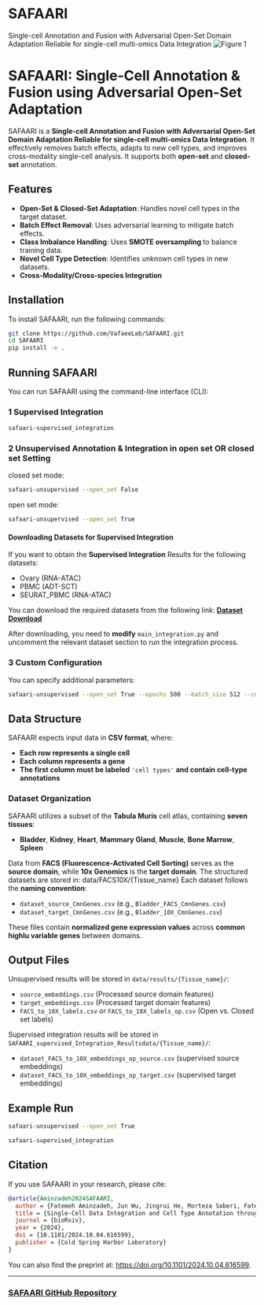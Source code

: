 # SAFAARI
Single-cell Annotation and Fusion with Adversarial Open-Set Domain Adaptation Reliable for single-cell multi-omics Data Integration
![Figure 1](https://github.com/user-attachments/assets/0e966206-9834-4f88-aa74-ff20b85dff54)
# SAFAARI: Single-Cell Annotation & Fusion using Adversarial Open-Set Adaptation



SAFAARI is a **Single-cell Annotation and Fusion with Adversarial Open-Set Domain Adaptation Reliable for single-cell multi-omics Data Integration**. It effectively removes batch effects, adapts to new cell types, and improves cross-modality single-cell analysis. It supports both **open-set** and **closed-set** annotation.

##  Features
- **Open-Set & Closed-Set Adaptation**: Handles novel cell types in the target dataset.
- **Batch Effect Removal**: Uses adversarial learning to mitigate batch effects.
- **Class Imbalance Handling**: Uses **SMOTE oversampling** to balance training data.
- **Novel Cell Type Detection**: Identifies unknown cell types in new datasets.
- **Cross-Modality/Cross-species Integration**

##  Installation
To install SAFAARI, run the following commands:

```bash
git clone https://github.com/VafaeeLab/SAFAARI.git
cd SAFAARI
pip install -e .
```


##  Running SAFAARI
You can run SAFAARI using the command-line interface (CLI):

### 1 **Supervised Integration**
```bash
safaari-supervised_integration
```

### 2️ **Unsupervised Annotation & Integration in open set OR closed set Setting**
closed set mode:
```bash
safaari-unsupervised --open_set False
```
open set mode:
```bash
safaari-unsupervised --open_set True
```
#### Downloading Datasets for Supervised Integration
If you want to obtain the **Supervised Integration** Results for the following datasets:

- Ovary (RNA-ATAC)
- PBMC (ADT-SCT)
- SEURAT_PBMC (RNA-ATAC)

You can download the required datasets from the following link:
**[Dataset Download](https://doi.org/10.6084/m9.figshare.c.7502103.v1)**  

After downloading, you need to **modify** `main_integration.py` and uncomment the relevant dataset section to run the integration process.
### 3️ **Custom Configuration**
You can specify additional parameters:
```bash
safaari-unsupervised --open_set True --epochs 500 --batch_size 512 --cuda 0
```

##  Data Structure

SAFAARI expects input data in **CSV format**, where:  
- **Each row represents a single cell**  
- **Each column represents a gene**  
- **The first column must be labeled** `'cell types'` **and contain cell-type annotations**  

### **Dataset Organization**  
SAFAARI utilizes a subset of the **Tabula Muris** cell atlas, containing **seven tissues**:  
- **Bladder**, **Kidney**, **Heart**, **Mammary Gland**, **Muscle**, **Bone Marrow**, **Spleen**  

Data from **FACS (Fluorescence-Activated Cell Sorting)** serves as the **source domain**, while **10x Genomics** is the **target domain**. The structured datasets are stored in:
data/FACS10X/{Tissue_name}
Each dataset follows the **naming convention**:  
- `dataset_source_CmnGenes.csv` (e.g., `Bladder_FACS_CmnGenes.csv`)  
- `dataset_target_CmnGenes.csv` (e.g., `Bladder_10X_CmnGenes.csv`)  

These files contain **normalized gene expression values** across **common highlu variable genes** between domains.

##  Output Files
Unsupervised results will be stored in `data/results/{Tissue_name}/`:
- `source_embeddings.csv` (Processed source domain features)
- `target_embeddings.csv` (Processed target domain features)
- `FACS_to_10X_labels.csv` or `FACS_to_10X_labels_op.csv` (Open vs. Closed set labels)


Supervised integration results will be stored in `SAFAARI_supervised_Integration_Resultsdata/{Tissue_name}/`:
- `dataset_FACS_to_10X_embeddings_op_source.csv` (supervised source embeddings)
- `dataset_FACS_to_10X_embeddings_op_target.csv` (supervised target embeddings)


##  Example Run
```bash
safaari-unsupervised --open_set True
```


```bash
safaari-supervised_integration
```



##  Citation

If you use SAFAARI in your research, please cite:

```bibtex
@article{Aminzadeh2024SAFAARI,
  author = {Fatemeh Aminzadeh, Jun Wu, Jingrui He, Morteza Saberi, Fatemeh Vafaee},
  title = {Single-Cell Data Integration and Cell Type Annotation through Contrastive Adversarial Open-set Domain Adaptation},
  journal = {bioRxiv},
  year = {2024},
  doi = {10.1101/2024.10.04.616599},
  publisher = {Cold Spring Harbor Laboratory}
}
```
You can also find the preprint at: https://doi.org/10.1101/2024.10.04.616599.


---

###  [SAFAARI GitHub Repository](https://github.com/VafaeeLab/SAFAARI)


